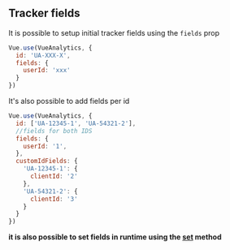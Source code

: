 ## Tracker fields

It is possible to setup initial tracker fields using the `fields` prop

```js
Vue.use(VueAnalytics, {
  id: 'UA-XXX-X',
  fields: {
    userId: 'xxx'
  }
})
```

It's also possible to add fields per id

```js
Vue.use(VueAnalytics, {
  id: ['UA-12345-1', 'UA-54321-2'],
  //fields for both IDS
  fields: {
    userId: '1',
  },
  customIdFields: {
    'UA-12345-1': {
      clientId: '2'
    },
    'UA-54321-2': {
      clientId: '3'
    }
  }
})
```

**it is also possible to set fields in runtime using the **[**set**](/docs/set.md)** method**
